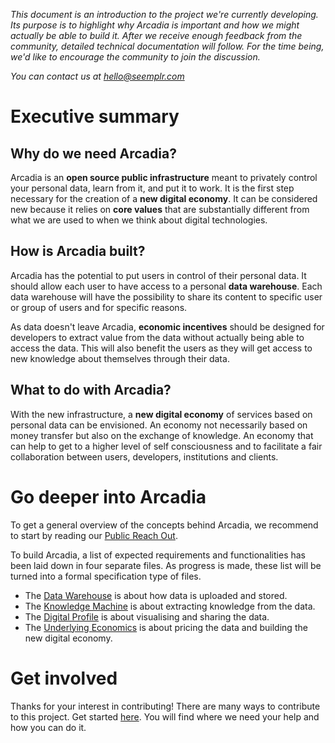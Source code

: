 *This document is an introduction to the project we're currently developing. Its purpose is to highlight why Arcadia is important and how we might actually be able to build it. After we receive enough feedback from the community, detailed technical documentation will follow. For the time being, we'd like to encourage the community to join the discussion.*

*You can contact us at hello@seemplr.com*

# Executive summary

## Why do we need Arcadia?

Arcadia is an **open source public infrastructure** meant to privately control your personal data, learn from it, and put it to work. It is the first step necessary for the creation of a **new digital economy**. It can be considered new because it relies on **core values** that are substantially different from what we are used to when we think about digital technologies.

## How is Arcadia built?

Arcadia has the potential to put users in control of their personal data. It should allow each user to have access to a personal **data warehouse**. Each data warehouse will have the possibility to share its content to specific user or group of users and for specific reasons.

As data doesn't leave Arcadia, **economic incentives** should be designed for developers to extract value from the data without actually being able to access the data. This will also benefit the users as they will get access to new knowledge about themselves through their data.

## What to do with Arcadia?

With the new infrastructure, a **new digital economy** of services based on personal data can be envisioned. An economy not necessarily based on money transfer but also on the exchange of knowledge. An economy that can help to get to a higher level of self consciousness and to facilitate a fair collaboration between users, developers, institutions and clients.

# Go deeper into Arcadia

To get a general overview of the concepts behind Arcadia, we recommend to start by reading our [Public Reach Out](https://github.com/in-dato-veritas/arcadia/blob/master/public-reach-out.md).

To build Arcadia, a list of expected requirements and functionalities has been laid down in four separate files. As progress is made, these list will be turned into a formal specification type of files.

* The [Data Warehouse](https://github.com/in-dato-veritas/arcadia/blob/master/modules/data-warehouse.md) is about how data is uploaded and stored.
* The [Knowledge Machine](https://github.com/in-dato-veritas/arcadia/blob/master/modules/knowledge-machine.md) is about extracting knowledge from the data.
* The [Digital Profile](https://github.com/in-dato-veritas/arcadia/blob/master/modules/digital-profile.md) is about visualising and sharing the data.
* The [Underlying Economics](https://github.com/in-dato-veritas/arcadia/blob/master/modules/underlying-economics.md) is about pricing the data and building the new digital economy.

# Get involved

Thanks for your interest in contributing! There are many ways to contribute to this project. Get started [here](https://github.com/in-dato-veritas/arcadia/blob/master/.github/CONTRIBUTING.md). You will find where we need your help and how you can do it.
